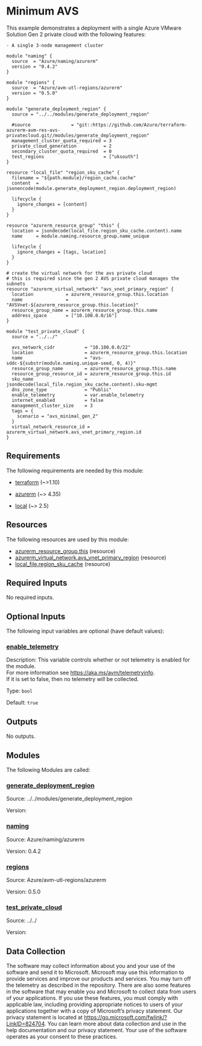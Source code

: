 <!-- BEGIN_TF_DOCS -->
<!-- Code generated by terraform-docs. DO NOT EDIT. -->
# Minimum AVS

This example demonstrates a deployment with a single Azure VMware Solution Gen 2 private cloud with the following features:

    - A single 3-node management cluster

```hcl
module "naming" {
  source  = "Azure/naming/azurerm"
  version = "0.4.2"
}

module "regions" {
  source  = "Azure/avm-utl-regions/azurerm"
  version = "0.5.0"
}

module "generate_deployment_region" {
  source = "../../modules/generate_deployment_region"

  #source               = "git::https://github.com/Azure/terraform-azurerm-avm-res-avs-privatecloud.git//modules/generate_deployment_region"
  management_cluster_quota_required = 3
  private_cloud_generation          = 2
  secondary_cluster_quota_required  = 0
  test_regions                      = ["uksouth"]
}

resource "local_file" "region_sku_cache" {
  filename = "${path.module}/region_cache.cache"
  content  = jsonencode(module.generate_deployment_region.deployment_region)

  lifecycle {
    ignore_changes = [content]
  }
}

resource "azurerm_resource_group" "this" {
  location = jsondecode(local_file.region_sku_cache.content).name
  name     = module.naming.resource_group.name_unique

  lifecycle {
    ignore_changes = [tags, location]
  }
}

# create the virtual network for the avs private cloud
# this is required since the gen 2 AVS private cloud manages the subnets
resource "azurerm_virtual_network" "avs_vnet_primary_region" {
  location            = azurerm_resource_group.this.location
  name                = "AVSVnet-${azurerm_resource_group.this.location}"
  resource_group_name = azurerm_resource_group.this.name
  address_space       = ["10.100.0.0/16"]
}

module "test_private_cloud" {
  source = "../../"

  avs_network_cidr           = "10.100.0.0/22"
  location                   = azurerm_resource_group.this.location
  name                       = "avs-sddc-${substr(module.naming.unique-seed, 0, 4)}"
  resource_group_name        = azurerm_resource_group.this.name
  resource_group_resource_id = azurerm_resource_group.this.id
  sku_name                   = jsondecode(local_file.region_sku_cache.content).sku-mgmt
  dns_zone_type              = "Public"
  enable_telemetry           = var.enable_telemetry
  internet_enabled           = false
  management_cluster_size    = 3
  tags = {
    scenario = "avs_minimal_gen_2"
  }
  virtual_network_resource_id = azurerm_virtual_network.avs_vnet_primary_region.id
}
```

<!-- markdownlint-disable MD033 -->
## Requirements

The following requirements are needed by this module:

- <a name="requirement_terraform"></a> [terraform](#requirement\_terraform) (~>1.10)

- <a name="requirement_azurerm"></a> [azurerm](#requirement\_azurerm) (~> 4.35)

- <a name="requirement_local"></a> [local](#requirement\_local) (~> 2.5)

## Resources

The following resources are used by this module:

- [azurerm_resource_group.this](https://registry.terraform.io/providers/hashicorp/azurerm/latest/docs/resources/resource_group) (resource)
- [azurerm_virtual_network.avs_vnet_primary_region](https://registry.terraform.io/providers/hashicorp/azurerm/latest/docs/resources/virtual_network) (resource)
- [local_file.region_sku_cache](https://registry.terraform.io/providers/hashicorp/local/latest/docs/resources/file) (resource)

<!-- markdownlint-disable MD013 -->
## Required Inputs

No required inputs.

## Optional Inputs

The following input variables are optional (have default values):

### <a name="input_enable_telemetry"></a> [enable\_telemetry](#input\_enable\_telemetry)

Description: This variable controls whether or not telemetry is enabled for the module.  
For more information see https://aka.ms/avm/telemetryinfo.  
If it is set to false, then no telemetry will be collected.

Type: `bool`

Default: `true`

## Outputs

No outputs.

## Modules

The following Modules are called:

### <a name="module_generate_deployment_region"></a> [generate\_deployment\_region](#module\_generate\_deployment\_region)

Source: ../../modules/generate_deployment_region

Version:

### <a name="module_naming"></a> [naming](#module\_naming)

Source: Azure/naming/azurerm

Version: 0.4.2

### <a name="module_regions"></a> [regions](#module\_regions)

Source: Azure/avm-utl-regions/azurerm

Version: 0.5.0

### <a name="module_test_private_cloud"></a> [test\_private\_cloud](#module\_test\_private\_cloud)

Source: ../../

Version:

<!-- markdownlint-disable-next-line MD041 -->
## Data Collection

The software may collect information about you and your use of the software and send it to Microsoft. Microsoft may use this information to provide services and improve our products and services. You may turn off the telemetry as described in the repository. There are also some features in the software that may enable you and Microsoft to collect data from users of your applications. If you use these features, you must comply with applicable law, including providing appropriate notices to users of your applications together with a copy of Microsoft’s privacy statement. Our privacy statement is located at <https://go.microsoft.com/fwlink/?LinkID=824704>. You can learn more about data collection and use in the help documentation and our privacy statement. Your use of the software operates as your consent to these practices.
<!-- END_TF_DOCS -->
